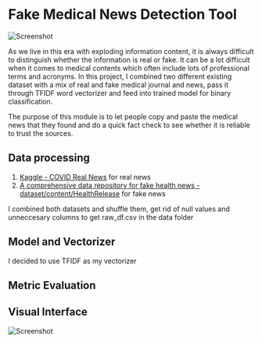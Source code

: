 # Fake Medical News Detection Tool
![Screenshot](https://github.com/changyuhsin1999/Fake_Medical_News_Detection_Tool/blob/main/image/Vitamin-D-in-moderation-protects-against-respiratory-infections-Meta-analysis.jpeg)

As we live in this era with exploding information content, it is always difficult to distinguish whether the information is real or fake. It can be a lot difficult when it comes to medical contents which often include lots of professional terms and acronyms. In this project, I combined two different existing dataset with a mix of real and fake medical journal and news, pass it through TFIDF word vectorizer and feed into trained model for binary classification.

The purpose of this module is to let people copy and paste the medical news that they found and do a quick fact check to see whether it is reliable to trust the sources.

## Data processing
1. [Kaggle - COVID Real News](https://www.kaggle.com/datasets/arashnic/covid19-fake-news?select=NewsRealCOVID-19_7.csv) for real news
2. [A comprehensive data repository for fake health news - dataset/content/HealthRelease](https://github.com/EnyanDai/FakeHealth/tree/master/dataset/content/HealthRelease) for fake news


I combined both datasets and shuffle them, get rid of null values and unneccesary columns to get raw_df.csv in the data folder

## Model and Vectorizer
I decided to use TFIDF as my vectorizer

## Metric Evaluation

## Visual Interface
![Screenshot](https://github.com/changyuhsin1999/Fake_Medical_News_Detection_Tool/blob/main/image/Screen%20Shot%202023-07-20%20at%202.25.39%20PM.png)
